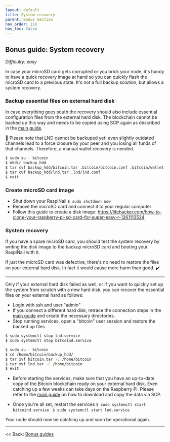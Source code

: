 ```yaml
---
layout: default
title: System recovery
parent: Bonus Section
nav_order: 110
has_toc: false
---
```

## Bonus guide: System recovery

*Difficulty: easy*

In case your microSD card gets corrupted or you brick your node, it's handy to have a quick recovery image at hand so you can quickly flash the microSD card to a previous state. It's not a full backup solution, but allows a system recovery.

### Backup essential files on external hard disk

In case everything goes south the recovery should also include essential configuration files from the external hard disk. The blockchain cannot be backed up this way and needs to be copied using SCP again as  described in the [main guide](raspibolt_50_mainnet.md).

🚨 Please note that LND cannot be backuped yet: even slightly outdated channels lead to a force closure by your peer and you losing all funds of that channels. Therefore, a manual wallet recovery is needed.

```bash
$ sudo su - bitcoin
$ mkdir backup_hdd
$ tar cvf backup_hdd/bitcoin.tar .bitcoin/bitcoin.conf .bitcoin/wallet.dat .bitcoin/peers.dat .bitcoin/banlist.dat
$ tar cvf backup_hdd/lnd.tar .lnd/lnd.conf
$ exit
```

### Create microSD card image

* Shut down your RaspiNail
  `$ sudo shutdown now`
* Remove the microSD card and connect it to your regular computer
* Follow this guide to create a disk image:
  https://lifehacker.com/how-to-clone-your-raspberry-pi-sd-card-for-super-easy-r-1261113524

### System recovery

If you have a spare microSD card, you should test the system recovery by writing the disk image to the backup microSD card and booting your RaspiNail with it.

If just the microSD card was defective, there's no need to restore the files on your external hard disk. In fact it would cause more harm than good. :heavy_check_mark:

---

Only if your external hard disk failed as well, or if you want to quickly set up the system from scratch with a new hard disk, you can recover the essential files on your external hard as follows:

* Login with ssh and user "admin"
* If you connect a different hard disk, retrace the connection steps in the [main guide](raspibolt_20_pi.md) and create the necessary directories.
* Stop running services, open a "bitcoin" user session and restore the backed up files

```bash
$ sudo systemctl stop lnd.service
$ sudo systemctl stop bitcoind.service

$ sudo su - bitcoin
$ cd /home/bitcoin/backup_hdd/
$ tar xvf bitcoin.tar -C /home/bitcoin
$ tar xvf lnd.tar -C /home/bitcoin
$ exit
```

* Before starting the services, make sure that you have an up-to-date copy of the Bitcoin blockchain ready on your external hard disk. Even catching up a few weeks can take days on the Raspberry Pi. Please refer to the [main guide](raspibolt_50_mainnet.md) on how to download and copy the data via SCP.


* Once you're all set, restart the services
  `$ sudo systemctl start bitcoind.service `
  `$ sudo systemctl start lnd.service `

Your node should now be catching up and soon be operational again.

------

<< Back: [Bonus guides](raspibolt_60_bonus.md)
